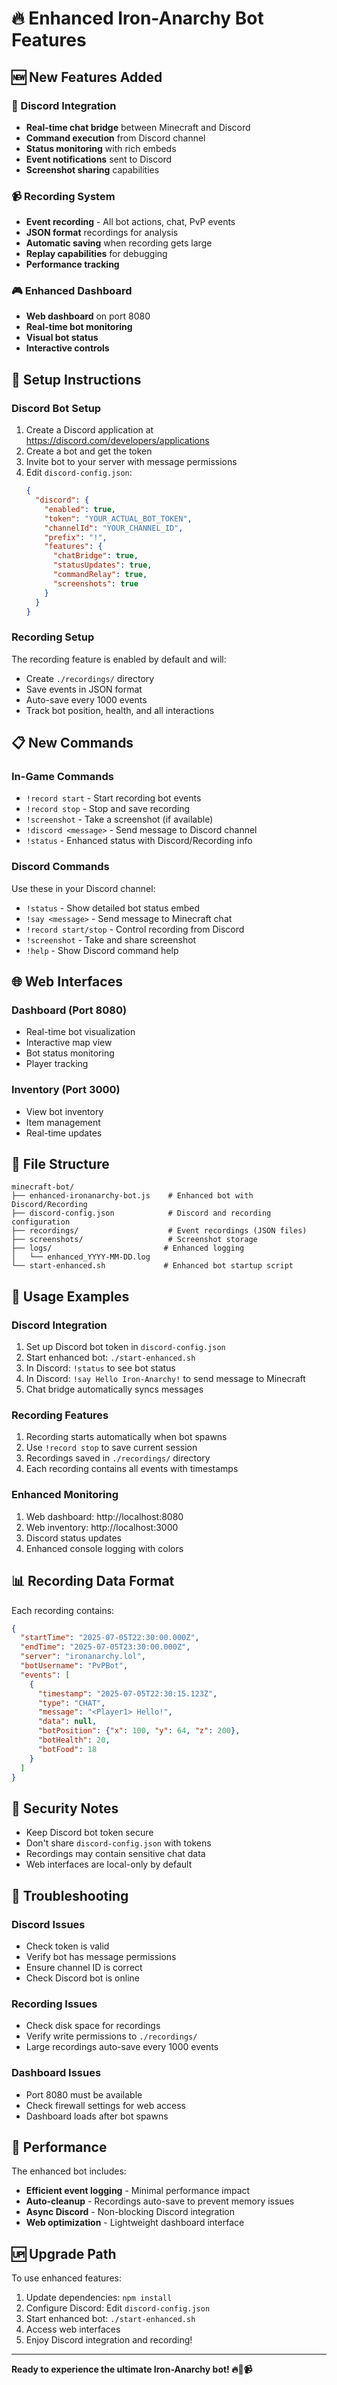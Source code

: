 # 🔥 Enhanced Iron-Anarchy Bot Features

## 🆕 New Features Added

### 📱 Discord Integration
- **Real-time chat bridge** between Minecraft and Discord
- **Command execution** from Discord channel
- **Status monitoring** with rich embeds
- **Event notifications** sent to Discord
- **Screenshot sharing** capabilities

### 📹 Recording System
- **Event recording** - All bot actions, chat, PvP events
- **JSON format** recordings for analysis
- **Automatic saving** when recording gets large
- **Replay capabilities** for debugging
- **Performance tracking**

### 🎮 Enhanced Dashboard
- **Web dashboard** on port 8080
- **Real-time bot monitoring**
- **Visual bot status**
- **Interactive controls**

## 🔧 Setup Instructions

### Discord Bot Setup
1. Create a Discord application at https://discord.com/developers/applications
2. Create a bot and get the token
3. Invite bot to your server with message permissions
4. Edit `discord-config.json`:
   ```json
   {
     "discord": {
       "enabled": true,
       "token": "YOUR_ACTUAL_BOT_TOKEN",
       "channelId": "YOUR_CHANNEL_ID",
       "prefix": "!",
       "features": {
         "chatBridge": true,
         "statusUpdates": true,
         "commandRelay": true,
         "screenshots": true
       }
     }
   }
   ```

### Recording Setup
The recording feature is enabled by default and will:
- Create `./recordings/` directory
- Save events in JSON format
- Auto-save every 1000 events
- Track bot position, health, and all interactions

## 📋 New Commands

### In-Game Commands
- `!record start` - Start recording bot events
- `!record stop` - Stop and save recording
- `!screenshot` - Take a screenshot (if available)
- `!discord <message>` - Send message to Discord channel
- `!status` - Enhanced status with Discord/Recording info

### Discord Commands
Use these in your Discord channel:
- `!status` - Show detailed bot status embed
- `!say <message>` - Send message to Minecraft chat
- `!record start/stop` - Control recording from Discord
- `!screenshot` - Take and share screenshot
- `!help` - Show Discord command help

## 🌐 Web Interfaces

### Dashboard (Port 8080)
- Real-time bot visualization
- Interactive map view
- Bot status monitoring
- Player tracking

### Inventory (Port 3000)
- View bot inventory
- Item management
- Real-time updates

## 📁 File Structure

```
minecraft-bot/
├── enhanced-ironanarchy-bot.js    # Enhanced bot with Discord/Recording
├── discord-config.json            # Discord and recording configuration
├── recordings/                    # Event recordings (JSON files)
├── screenshots/                   # Screenshot storage
├── logs/                         # Enhanced logging
│   └── enhanced_YYYY-MM-DD.log
└── start-enhanced.sh             # Enhanced bot startup script
```

## 🎯 Usage Examples

### Discord Integration
1. Set up Discord bot token in `discord-config.json`
2. Start enhanced bot: `./start-enhanced.sh`
3. In Discord: `!status` to see bot status
4. In Discord: `!say Hello Iron-Anarchy!` to send message to Minecraft
5. Chat bridge automatically syncs messages

### Recording Features
1. Recording starts automatically when bot spawns
2. Use `!record stop` to save current session
3. Recordings saved in `./recordings/` directory
4. Each recording contains all events with timestamps

### Enhanced Monitoring
1. Web dashboard: http://localhost:8080
2. Web inventory: http://localhost:3000
3. Discord status updates
4. Enhanced console logging with colors

## 📊 Recording Data Format

Each recording contains:
```json
{
  "startTime": "2025-07-05T22:30:00.000Z",
  "endTime": "2025-07-05T23:30:00.000Z",
  "server": "ironanarchy.lol",
  "botUsername": "PvPBot",
  "events": [
    {
      "timestamp": "2025-07-05T22:30:15.123Z",
      "type": "CHAT",
      "message": "<Player1> Hello!",
      "data": null,
      "botPosition": {"x": 100, "y": 64, "z": 200},
      "botHealth": 20,
      "botFood": 18
    }
  ]
}
```

## 🔐 Security Notes

- Keep Discord bot token secure
- Don't share `discord-config.json` with tokens
- Recordings may contain sensitive chat data
- Web interfaces are local-only by default

## 🐛 Troubleshooting

### Discord Issues
- Check token is valid
- Verify bot has message permissions
- Ensure channel ID is correct
- Check Discord bot is online

### Recording Issues
- Check disk space for recordings
- Verify write permissions to `./recordings/`
- Large recordings auto-save every 1000 events

### Dashboard Issues
- Port 8080 must be available
- Check firewall settings for web access
- Dashboard loads after bot spawns

## 🚀 Performance

The enhanced bot includes:
- **Efficient event logging** - Minimal performance impact
- **Auto-cleanup** - Recordings auto-save to prevent memory issues
- **Async Discord** - Non-blocking Discord integration
- **Web optimization** - Lightweight dashboard interface

## 🆙 Upgrade Path

To use enhanced features:
1. Update dependencies: `npm install`
2. Configure Discord: Edit `discord-config.json`
3. Start enhanced bot: `./start-enhanced.sh`
4. Access web interfaces
5. Enjoy Discord integration and recording!

---

**Ready to experience the ultimate Iron-Anarchy bot! 🔥📱📹**
